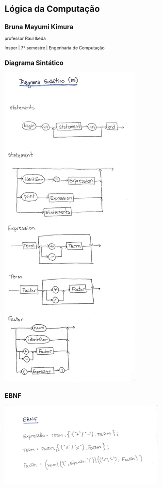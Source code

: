 # Lógica da Computação 
## Bruna Mayumi Kimura

professor Raul Ikeda

Insper | 7° semestre | Engenharia de Computação

## Diagrama Sintático

![alt text](img/diagrama_sintatico4.jpeg)

## EBNF

![alt text](img/EBNF3.jpeg)